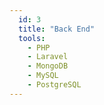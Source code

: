 ```yaml
---
  id: 3
  title: "Back End"
  tools:
    - PHP
    - Laravel
    - MongoDB
    - MySQL
    - PostgreSQL
---
```

